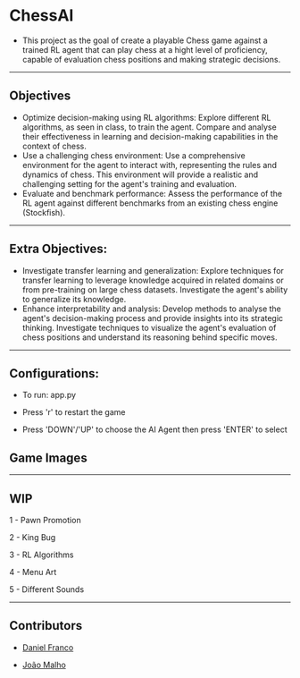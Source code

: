 # ChessAI

* This project as the goal of create a playable Chess game against a trained RL agent that can play chess at a hight level of proficiency, capable of evaluation chess positions and making strategic decisions.

---
## Objectives

* Optimize decision-making using RL algorithms: Explore different RL algorithms, as seen in class, to
train the agent. Compare and analyse their effectiveness in learning and decision-making
capabilities in the context of chess.
* Use a challenging chess environment: Use a comprehensive environment for the agent to interact
with, representing the rules and dynamics of chess. This environment will provide a realistic and
challenging setting for the agent's training and evaluation.
* Evaluate and benchmark performance: Assess the performance of the RL agent against different
benchmarks from an existing chess engine (Stockfish). 

---
## Extra Objectives:
* Investigate transfer learning and generalization: Explore techniques for transfer learning to
leverage knowledge acquired in related domains or from pre-training on large chess datasets.
Investigate the agent's ability to generalize its knowledge.
* Enhance interpretability and analysis: Develop methods to analyse the agent's decision-making
process and provide insights into its strategic thinking. Investigate techniques to visualize the
agent's evaluation of chess positions and understand its reasoning behind specific moves.

---
## Configurations:

* To run: app.py

* Press 'r' to restart the game

* Press 'DOWN'/'UP' to choose the AI Agent then press 'ENTER' to select


## Game Images

---
## WIP

1 - Pawn Promotion

2 - King Bug

3 - RL Algorithms

4 - Menu Art

5 - Different Sounds

---
## Contributors

- [Daniel Franco](https://github.com/pythonbeater)

- [João Malho](https://github.com/joaomalho)
